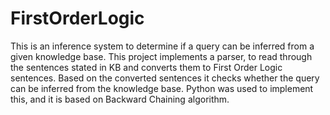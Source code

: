 # FirstOrderLogic
This is an inference system to determine if a query can be inferred from a given knowledge base. This project implements a parser, to read through the sentences stated in KB and converts them to First Order Logic sentences. Based on the converted sentences it checks whether the query can be inferred from the knowledge base. Python was used to implement this, and it is based on Backward Chaining algorithm.
